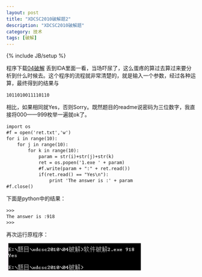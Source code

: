 ```yaml
---
layout: post
title: "XDCSC2010破解题2"
description: "XDCSC2010破解题"
category: 技术
tags: [破解]
---
```

{% include JB/setup %}

程序下载[04破解](/assets/file/xdcsc2010/04pojie.zip)
丢到IDA里面一看，当场吓尿了，这么蛋疼的算过去算过来要分析到什么时候去。这个程序的流程就非常清楚的，就是输入一个参数，经过各种运算，最终得到的结果与
	
	1011010011110110

相比，如果相同就Yes，否则Sorry。既然题目的readme说密码为三位数字，我直接将000——999枚举一遍就ok了。


	import os
	#f = open('ret.txt','w')
	for i in range(10):
	    for j in range(10):
	        for k in range(10):
	            param = str(i)+str(j)+str(k)
	            ret = os.popen('1.exe ' + param)
	            #f.write(param + ":" + ret.read())
	            if(ret.read() == "Yes\n"):
	                print 'The answer is :' + param
	#f.close()
	
下面是python中的结果：

	>>> 
	The answer is :918
	>>> 


再次运行原程序：

![](/assets/img/xdcsc2010/04pojie/1.PNG)
